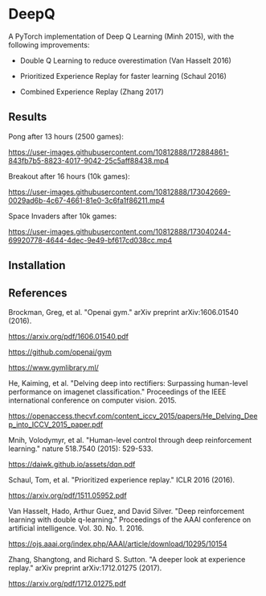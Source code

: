 # DeepQ

A PyTorch implementation of Deep Q Learning (Minh 2015), with the following improvements:

* Double Q Learning to reduce overestimation (Van Hasselt 2016)

* Prioritized Experience Replay for faster learning (Schaul 2016)

* Combined Experience Replay (Zhang 2017)

## Results

Pong after 13 hours (2500 games):

https://user-images.githubusercontent.com/10812888/172884861-843fb7b5-8823-4017-9042-25c5aff88438.mp4

Breakout after 16 hours (10k games):

https://user-images.githubusercontent.com/10812888/173042669-0029ad6b-4c67-4661-81e0-3c6fa1f86211.mp4

Space Invaders after 10k games:

https://user-images.githubusercontent.com/10812888/173040244-69920778-4644-4dec-9e49-bf617cd038cc.mp4


## Installation

## References

Brockman, Greg, et al. "Openai gym." arXiv preprint arXiv:1606.01540 (2016).

https://arxiv.org/pdf/1606.01540.pdf

https://github.com/openai/gym

https://www.gymlibrary.ml/

He, Kaiming, et al. "Delving deep into rectifiers: Surpassing human-level performance on imagenet classification." Proceedings of the IEEE international conference on computer vision. 2015.

https://openaccess.thecvf.com/content_iccv_2015/papers/He_Delving_Deep_into_ICCV_2015_paper.pdf

Mnih, Volodymyr, et al. "Human-level control through deep reinforcement learning." nature 518.7540 (2015): 529-533.

https://daiwk.github.io/assets/dqn.pdf

Schaul, Tom, et al. "Prioritized experience replay."  ICLR 2016 (2016).

https://arxiv.org/pdf/1511.05952.pdf

Van Hasselt, Hado, Arthur Guez, and David Silver. "Deep reinforcement learning with double q-learning." Proceedings of the AAAI conference on artificial intelligence. Vol. 30. No. 1. 2016.

https://ojs.aaai.org/index.php/AAAI/article/download/10295/10154

Zhang, Shangtong, and Richard S. Sutton. "A deeper look at experience replay." arXiv preprint arXiv:1712.01275 (2017).

https://arxiv.org/pdf/1712.01275.pdf
